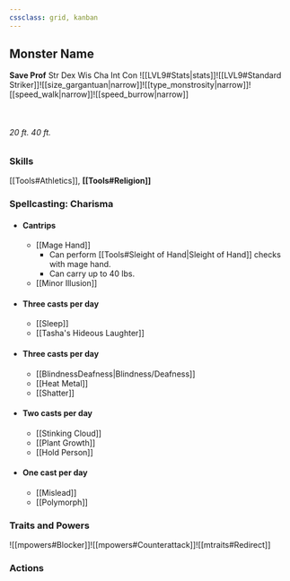 ```yaml
---
cssclass: grid, kanban
---
```

## Monster Name

**Save Prof**
Str
Dex
Wis
Cha
Int
Con
![[LVL9#Stats|stats]]![[LVL9#Standard Striker]]![[size_gargantuan|narrow]]![[type_monstrosity|narrow]]![[speed_walk|narrow]]![[speed_burrow|narrow]]<div><br><h6>20 ft.
40 ft.</h6> </div>

### Skills
[[Tools#Athletics]], **[[Tools#Religion]]**
### Spellcasting: Charisma
- #### Cantrips
	- [[Mage Hand]]
		- Can perform [[Tools#Sleight of Hand|Sleight of Hand]] checks with mage hand.
		- Can carry up to 40 lbs.
	- [[Minor Illusion]]
- #### Three casts per day
	- [[Sleep]]
	- [[Tasha's Hideous Laughter]]
- #### Three casts per day
	- [[BlindnessDeafness|Blindness/Deafness]]
	- [[Heat Metal]]
	- [[Shatter]]
- #### Two casts per day
	- [[Stinking Cloud]]
	- [[Plant Growth]]
	- [[Hold Person]]
- #### One cast per day
	- [[Mislead]]
	- [[Polymorph]]

	
### Traits and Powers


![[mpowers#Blocker]]![[mpowers#Counterattack]]![[mtraits#Redirect]]
### Actions

